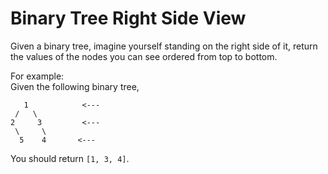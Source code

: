 # Binary Tree Right Side View


Given a binary tree, imagine yourself standing on the right side of it, return the values of the nodes you can see ordered from top to bottom.  

For example:  
Given the following binary tree,  

```
   1            <---
 /   \
2     3         <---
 \     \
  5    4       <---
```

You should return `[1, 3, 4]`.




